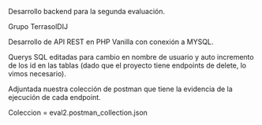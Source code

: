 Desarrollo backend para la segunda evaluación.

Grupo TerrasolDIJ

Desarrollo  de API REST en PHP Vanilla con conexión a MYSQL.

Querys SQL editadas para cambio en nombre de usuario y auto incremento de los id en las tablas (dado que el proyecto tiene endpoints de delete, lo vimos necesario).

Adjuntada nuestra colección de postman que tiene la evidencia de la ejecución de cada endpoint.

Coleccion = eval2.postman_collection.json